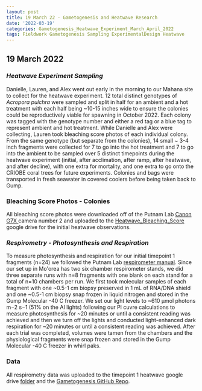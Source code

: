 ```yaml
---
layout: post
title: 19 March 22 - Gametogenesis and Heatwave Research
date: '2022-03-19'
categories: Gametogenesis_Heatwave_Experiment_March_April_2022
tags: Fieldwork Gametogenesis Sampling ExperimentalDesign Heatwave
---
```


## 19 March 2022

### *Heatwave Experiment Sampling*
Danielle, Lauren, and Alex went out early in the morning to our Mahana site to collect for the heatwave experiment. 12 total distinct genotypes of *Acropora pulchra* were sampled and split in half for an ambient and a hot treatment with each half being ~10-15 inches wide to ensure the colonies could be reproductively viable for spawning in October 2022. Each colony was tagged with the genotype number and either a red tag or a blue tag to represent ambient and hot treatment. While Danielle and Alex were collecting, Lauren took bleaching score photos of each individual colony. From the same genotype (but separate from the colonies), 14 small ~ 3-4 inch fragments were collected for 7 to go into the hot treatment and 7 to go into the ambient to be sampled over 5 distinct timepoints during the heatwave experiment (initial, after acclimation, after ramp, after heatwave, and after decline), with one extra for mortality, and one extra to go onto the CRIOBE coral trees for future experiments. Colonies and bags were transported in fresh seawater in covered coolers before being taken back to Gump. 

### Bleaching Score Photos - Colonies
All bleaching score photos were downloaded off of the Putnam Lab [Canon G7X ](https://www.fnac.com/Compact-Canon-PowerShot-G7X-Mark-II/a9570061/w-4) camera number 2 and uploaded to the [Heatwave_Bleaching_Score](https://drive.google.com/drive/u/0/folders/1NyT_ezdPs5Ffw-NFRTthprX8A9Y_zZdN) google drive for the initial heatwave observations.


### *Respirometry - Photosynthesis and Respiration*
To measure photosynthesis and respiration for our initial timepoint 1 fragments (n=24) we followed the Putnam Lab [respirometer manual](https://github.com/Putnam-Lab/Lab_Management/blob/master/Lab_Resources/Equipment_Protocols/Respirometry_Protocol/Respirometry_Manual.md). Since our set up in Mo'orea has two six chamber respirometer stands, we did three separate runs with n=8 fragments with one blank on each stand for a total of n=10 chambers per run. We first took molecular samples of each fragment with one ~0.5-1 cm biopsy preserved in 1 mL of RNA/DNA shield and one ~0.5-1 cm biopsy snap frozen in liquid nitrogen and stored in the Gump Molecular -40 C freezer. We set our light levels to ~610 μmol photons m−2 s−1 (51% on the AI lights) following our PI cuvre calculations to measure photosynthesis for ~20 minutes or until a consistent reading was achieved and then we turn off the lights and conducted light-enhanced dark respiration for ~20 minutes or until a consistent reading was achieved. After each trial was completed, volumes were tamen from the chambers and the physiological fragments were snap frozen and stored in the Gump Molecular -40 C freezer in whirl paks.


### Data
All respirometry data was uploaded to the timepoint 1 heatwave google drive [folder](https://drive.google.com/drive/u/0/folders/1wykcZzbVBzUpN8p1ljBnmpcK7hfK2M_2) and the [Gametogenesis GitHub Repo](https://github.com/daniellembecker/Gametogenesis/tree/main/heatwave).
